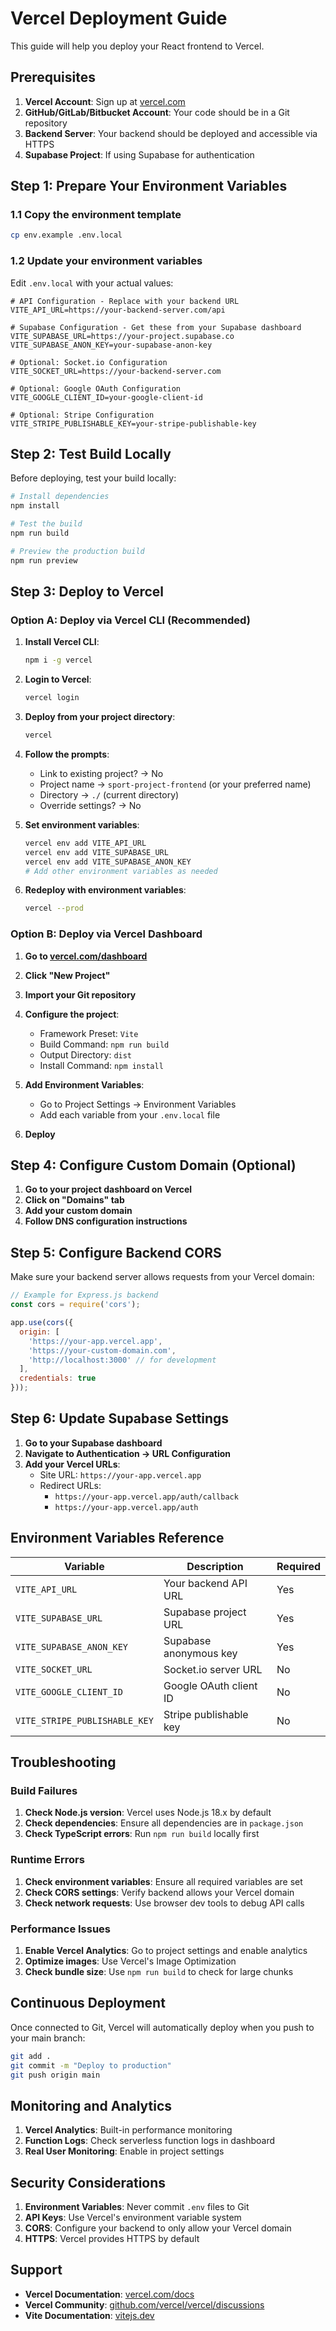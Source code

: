 # Vercel Deployment Guide

This guide will help you deploy your React frontend to Vercel.

## Prerequisites

1. **Vercel Account**: Sign up at [vercel.com](https://vercel.com)
2. **GitHub/GitLab/Bitbucket Account**: Your code should be in a Git repository
3. **Backend Server**: Your backend should be deployed and accessible via HTTPS
4. **Supabase Project**: If using Supabase for authentication

## Step 1: Prepare Your Environment Variables

### 1.1 Copy the environment template
```bash
cp env.example .env.local
```

### 1.2 Update your environment variables
Edit `.env.local` with your actual values:

```env
# API Configuration - Replace with your backend URL
VITE_API_URL=https://your-backend-server.com/api

# Supabase Configuration - Get these from your Supabase dashboard
VITE_SUPABASE_URL=https://your-project.supabase.co
VITE_SUPABASE_ANON_KEY=your-supabase-anon-key

# Optional: Socket.io Configuration
VITE_SOCKET_URL=https://your-backend-server.com

# Optional: Google OAuth Configuration
VITE_GOOGLE_CLIENT_ID=your-google-client-id

# Optional: Stripe Configuration
VITE_STRIPE_PUBLISHABLE_KEY=your-stripe-publishable-key
```

## Step 2: Test Build Locally

Before deploying, test your build locally:

```bash
# Install dependencies
npm install

# Test the build
npm run build

# Preview the production build
npm run preview
```

## Step 3: Deploy to Vercel

### Option A: Deploy via Vercel CLI (Recommended)

1. **Install Vercel CLI**:
   ```bash
   npm i -g vercel
   ```

2. **Login to Vercel**:
   ```bash
   vercel login
   ```

3. **Deploy from your project directory**:
   ```bash
   vercel
   ```

4. **Follow the prompts**:
   - Link to existing project? → No
   - Project name → `sport-project-frontend` (or your preferred name)
   - Directory → `./` (current directory)
   - Override settings? → No

5. **Set environment variables**:
   ```bash
   vercel env add VITE_API_URL
   vercel env add VITE_SUPABASE_URL
   vercel env add VITE_SUPABASE_ANON_KEY
   # Add other environment variables as needed
   ```

6. **Redeploy with environment variables**:
   ```bash
   vercel --prod
   ```

### Option B: Deploy via Vercel Dashboard

1. **Go to [vercel.com/dashboard](https://vercel.com/dashboard)**

2. **Click "New Project"**

3. **Import your Git repository**

4. **Configure the project**:
   - Framework Preset: `Vite`
   - Build Command: `npm run build`
   - Output Directory: `dist`
   - Install Command: `npm install`

5. **Add Environment Variables**:
   - Go to Project Settings → Environment Variables
   - Add each variable from your `.env.local` file

6. **Deploy**

## Step 4: Configure Custom Domain (Optional)

1. **Go to your project dashboard on Vercel**
2. **Click on "Domains" tab**
3. **Add your custom domain**
4. **Follow DNS configuration instructions**

## Step 5: Configure Backend CORS

Make sure your backend server allows requests from your Vercel domain:

```javascript
// Example for Express.js backend
const cors = require('cors');

app.use(cors({
  origin: [
    'https://your-app.vercel.app',
    'https://your-custom-domain.com',
    'http://localhost:3000' // for development
  ],
  credentials: true
}));
```

## Step 6: Update Supabase Settings

1. **Go to your Supabase dashboard**
2. **Navigate to Authentication → URL Configuration**
3. **Add your Vercel URLs**:
   - Site URL: `https://your-app.vercel.app`
   - Redirect URLs: 
     - `https://your-app.vercel.app/auth/callback`
     - `https://your-app.vercel.app/auth`

## Environment Variables Reference

| Variable | Description | Required |
|----------|-------------|----------|
| `VITE_API_URL` | Your backend API URL | Yes |
| `VITE_SUPABASE_URL` | Supabase project URL | Yes |
| `VITE_SUPABASE_ANON_KEY` | Supabase anonymous key | Yes |
| `VITE_SOCKET_URL` | Socket.io server URL | No |
| `VITE_GOOGLE_CLIENT_ID` | Google OAuth client ID | No |
| `VITE_STRIPE_PUBLISHABLE_KEY` | Stripe publishable key | No |

## Troubleshooting

### Build Failures

1. **Check Node.js version**: Vercel uses Node.js 18.x by default
2. **Check dependencies**: Ensure all dependencies are in `package.json`
3. **Check TypeScript errors**: Run `npm run build` locally first

### Runtime Errors

1. **Check environment variables**: Ensure all required variables are set
2. **Check CORS settings**: Verify backend allows your Vercel domain
3. **Check network requests**: Use browser dev tools to debug API calls

### Performance Issues

1. **Enable Vercel Analytics**: Go to project settings and enable analytics
2. **Optimize images**: Use Vercel's Image Optimization
3. **Check bundle size**: Use `npm run build` to check for large chunks

## Continuous Deployment

Once connected to Git, Vercel will automatically deploy when you push to your main branch:

```bash
git add .
git commit -m "Deploy to production"
git push origin main
```

## Monitoring and Analytics

1. **Vercel Analytics**: Built-in performance monitoring
2. **Function Logs**: Check serverless function logs in dashboard
3. **Real User Monitoring**: Enable in project settings

## Security Considerations

1. **Environment Variables**: Never commit `.env` files to Git
2. **API Keys**: Use Vercel's environment variable system
3. **CORS**: Configure your backend to only allow your Vercel domain
4. **HTTPS**: Vercel provides HTTPS by default

## Support

- **Vercel Documentation**: [vercel.com/docs](https://vercel.com/docs)
- **Vercel Community**: [github.com/vercel/vercel/discussions](https://github.com/vercel/vercel/discussions)
- **Vite Documentation**: [vitejs.dev](https://vitejs.dev)
